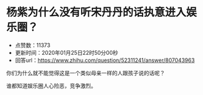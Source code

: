 # 杨紫为什么没有听宋丹丹的话执意进入娱乐圈？
- 点赞数：11373
- 更新时间：2020年01月25日22时50分00秒
- 回答url：https://www.zhihu.com/question/52311241/answer/807043963
<body>
 <p data-pid="bt8ZYQSz">你们为什么就不能觉得这是一个类似母亲一样的人跟孩子说的话呢？</p>
 <p data-pid="B6podeo1">谁都知道娱乐圈人心险恶，竞争激烈。</p>
</body>